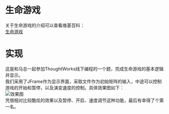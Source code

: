 # 生命游戏  
关于生命游戏的介绍可以查看维基百科：  
[生命游戏](https://zh.wikipedia.org/wiki/%E5%BA%B7%E5%A8%81%E7%94%9F%E5%91%BD%E6%B8%B8%E6%88%8F)  
# 实现  
这是和马总一起参加ThoughtWorks线下编程的一个题，完成生命游戏的基本逻辑并显示。  
我们采用了JFrame作为显示界面，采取文件作为初始矩阵的输入，中途可以控制游戏的开始和暂停，以及演变速度的控制。具体效果图如下：  
![效果图](https://github.com/wangli135/TXGameOfLife/blob/master/screentshoot/game_of_life.gif)  
凭借相对比较酷炫的效果以及暂停、开启、速度调节这种功能，最后有幸得了个第一名。
